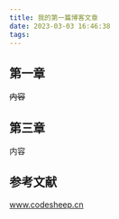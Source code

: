 ```yaml
---
title: 我的第一篇博客文章
date: 2023-03-03 16:46:38
tags:
---
```


## 第一章

~~内容~~

## 第三章

内容

## 参考文献

www.codesheep.cn
